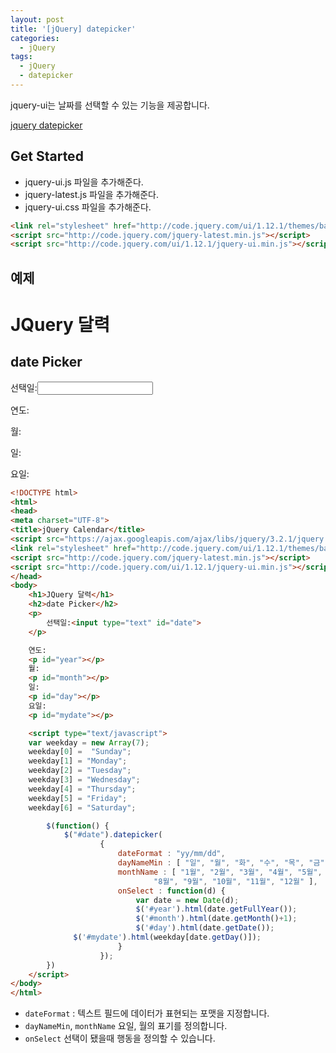```yaml
---
layout: post
title: '[jQuery] datepicker'
categories:
  - jQuery
tags:
  - jQuery
  - datepicker
---
```


jquery-ui는 날짜를 선택할 수 있는 기능을 제공합니다.

[jquery datepicker](https://jqueryui.com/datepicker/)

## Get Started

- jquery-ui.js 파일을 추가해준다.
- jquery-latest.js 파일을 추가해준다.
- jquery-ui.css 파일을 추가해준다.



```html
<link rel="stylesheet" href="http://code.jquery.com/ui/1.12.1/themes/base/jquery-ui.css" type="text/css" />
<script src="http://code.jquery.com/jquery-latest.min.js"></script>
<script src="http://code.jquery.com/ui/1.12.1/jquery-ui.min.js"></script>
```

## 예제


<div class="example">
  <h1>JQuery 달력</h1>
  <h2>date Picker</h2>
  <p>
    선택일:<input type="text" id="date">
  </p>

  연도:
  <p id="myyear"></p>
  월:
  <p id="mymonth"></p>
  일:
  <p id="myday"></p>
  요일:
  <p id="mydate"></p>

  <script type="text/javascript">
  var weekday = new Array(7);
  weekday[0] =  "Sunday";
  weekday[1] = "Monday";
  weekday[2] = "Tuesday";
  weekday[3] = "Wednesday";
  weekday[4] = "Thursday";
  weekday[5] = "Friday";
  weekday[6] = "Saturday";

    $(function() {
      $("#date").datepicker(
          {
            dateFormat : "yy/mm/dd",
            dayNameMin : [ "일", "월", "화", "수", "목", "금", "토" ],
            monthName : [ "1월", "2월", "3월", "4월", "5월", "6월", "7월",
                "8월", "9월", "10월", "11월", "12월" ],
            onSelect : function(d) {
              var date = new Date(d);
              $('#myyear').html(date.getFullYear());
              $('#mymonth').html(date.getMonth()+1);
              $('#myday').html(date.getDate());
              $('#mydate').html(weekday[date.getDay()]);
            }
          });
    })
  </script>
</div>

```html
<!DOCTYPE html>
<html>
<head>
<meta charset="UTF-8">
<title>jQuery Calendar</title>
<script	src="https://ajax.googleapis.com/ajax/libs/jquery/3.2.1/jquery.min.js"></script>
<link rel="stylesheet" href="http://code.jquery.com/ui/1.12.1/themes/base/jquery-ui.css" type="text/css" />
<script src="http://code.jquery.com/jquery-latest.min.js"></script>
<script src="http://code.jquery.com/ui/1.12.1/jquery-ui.min.js"></script>
</head>
<body>
	<h1>JQuery 달력</h1>
	<h2>date Picker</h2>
	<p>
		선택일:<input type="text" id="date">
	</p>

	연도:
	<p id="year"></p>
	월:
	<p id="month"></p>
	일:
	<p id="day"></p>
	요일:
	<p id="mydate"></p>

	<script type="text/javascript">
    var weekday = new Array(7);
    weekday[0] =  "Sunday";
    weekday[1] = "Monday";
    weekday[2] = "Tuesday";
    weekday[3] = "Wednesday";
    weekday[4] = "Thursday";
    weekday[5] = "Friday";
    weekday[6] = "Saturday";

		$(function() {
			$("#date").datepicker(
					{
						dateFormat : "yy/mm/dd",
						dayNameMin : [ "일", "월", "화", "수", "목", "금", "토" ],
						monthName : [ "1월", "2월", "3월", "4월", "5월", "6월", "7월",
								"8월", "9월", "10월", "11월", "12월" ],
						onSelect : function(d) {
							var date = new Date(d);
							$('#year').html(date.getFullYear());
							$('#month').html(date.getMonth()+1);
							$('#day').html(date.getDate());
              $('#mydate').html(weekday[date.getDay()]);
						}
					});
		})
	</script>
</body>
</html>
```

- ```dateFormat``` : 텍스트 필드에 데이터가 표현되는 포맷을 지정합니다.
- ```dayNameMin```, ```monthName``` 요일, 월의 표기를 정의합니다.
- ```onSelect``` 선택이 됐을때 행동을 정의할 수 있습니다.
